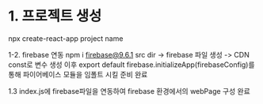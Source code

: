 # 1. 프로젝트 생성 
npx create-react-app project name

1-2. firebase 연동
npm i firebase@9.6.1
src dir -> firebase 파일 생성 -> CDN const로 변수 생성 이후 export default firebase.initializeApp(firebaseConfig)를 통해 파이어베이스 모듈을 임폴트 시킬 준비 완료

1.3 index.js에 firebase파일을 연동하여 firebase 환경에서의 webPage 구성 완료